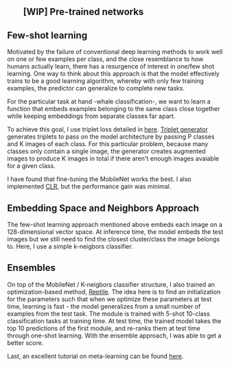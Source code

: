 `   `
[WIP]
Pre-trained networks
-----------------



Few-shot learning
-----------------
Motivated by the failure of conventional deep learning methods to work well on one or few examples per class, and the
close resemblance to how humans actually learn, there has a resurgence of interest in one/few shot learning. One way to 
think about this approach is that the model effectively trains to be a good learning algorithm, whereby with only few 
training examples, the predictor can generalize to complete new tasks. 

For the particular task at hand -whale classification-, we want to learn a function that embeds examples
belonging to the same class close together while keeping embeddings from separate classes far apart.

To achieve this goal, I use triplet loss detailed in [here](https://arxiv.org/abs/1703.07737). 
[Triplet generator](https://github.com/dzorlu/humpback_whales/blob/master/data/triplet_generator.py) generates triplets 
to pass on the model architecture by passing P classes and K images of each class. 
For this particular problem, because many classes only contain a single image, the generator creates augmented images 
to produce K images in total if there aren't enough images avaiable for a given class.

I have found that fine-tuning the MobileNet works the best. I also implemented [CLR](https://arxiv.org/abs/1506.01186), 
but the performance gain was minimal. 

Embedding Space and Neighbors Approach
--------------------------------------
The few-shot learning approach mentioned above embeds each image on a 128-dimensional vector space. 
At inference time, the model embeds the test images but we still need to find the closest cluster/class
 the image belongs to. Here, I use a simple k-neigbors classifier. 


Ensembles
---------
On top of the MobileNet / K-neigbors classifier structure, I also trained an optimization-based method, 
[Reptile](https://arxiv.org/abs/1803.02999). The idea here is to find an initialization for the parameters such that
when we optimize these parameters at test time, learning is fast - the model generalizes from a small number of examples
 from the test task. The module is trained with 5-shot 10-class classification tasks at training time. At test time,
 the trained model takes the top 10 predictions of the first module, and re-ranks them at test time through one-shot learning.
 With the ensemble approach, I was able to get a better score. 
 

Last, an excellent tutorial on meta-learning can be found [here](https://lilianweng.github.io/lil-log/2018/11/30/meta-learning.html).
